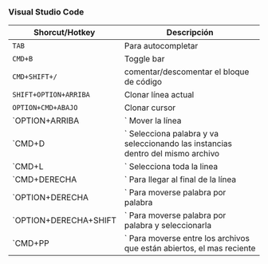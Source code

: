 ### Visual Studio Code

|Shorcut/Hotkey| Descripción|
|-----|-------------------|
|`TAB`| Para autocompletar|
|`CMD+B`| Toggle bar |
|`CMD+SHIFT+/`| comentar/descomentar el bloque de código |
|`SHIFT+OPTION+ARRIBA`| Clonar línea actual |
|`OPTION+CMD+ABAJO`| Clonar cursor |
|`OPTION+ARRIBA|` Mover la línea |
|`CMD+D|` Selecciona palabra y va seleccionando las instancias dentro del mismo archivo |
|`CMD+L|` Selecciona toda la linea |
|`CMD+DERECHA|` Para llegar al final de la línea |
|`OPTION+DERECHA|` Para moverse palabra por palabra |
|`OPTION+DERECHA+SHIFT|` Para moverse palabra por palabra y seleccionarla |
|`CMD+PP|` Para moverse entre los archivos que están abiertos, el mas reciente |
